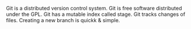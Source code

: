 Git is a distributed version control system.
Git is free software distributed under the GPL.
Git has a mutable index called stage.
Git tracks changes of files.
Creating a new branch is quickk & simple.
